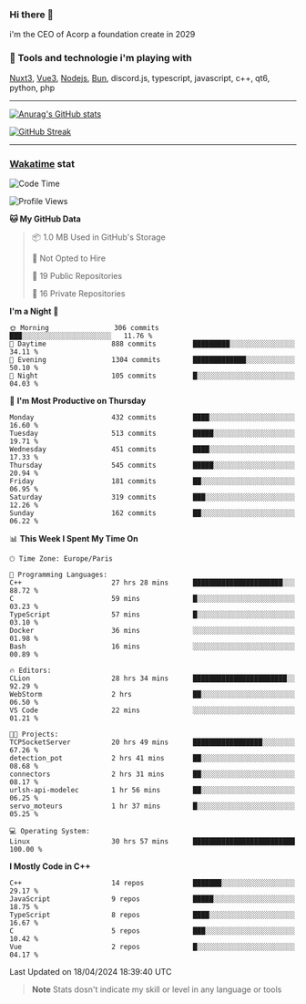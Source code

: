 ### Hi there 👋

i'm the CEO of Acorp a foundation create in 2029  

### 🧰 Tools and technologie i'm playing with

[Nuxt3](https://nuxt.com), [Vue3](https://vuejs.org/), [Nodejs](https://nodejs.org), [Bun](https://bun.sh/), discord.js, typescript, javascript, c++, qt6, python, php

---

[![Anurag's GitHub stats](https://github-readme-stats.vercel.app/api?username=ackimixs&show_icons=true&theme=github_dark&count_private=true)](https://www.ackimixs.xyz)

[![GitHub Streak](https://github-readme-streak-stats.herokuapp.com?user=Ackimixs&theme=github-dark-blue&date_format=j%20M%5B%20Y%5D&mode=weekly)](https://git.io/streak-stats)

---
 
 ### [Wakatime](https://wakatime.com/) stat

<!--START_SECTION:waka-->
![Code Time](http://img.shields.io/badge/Code%20Time-1%2C026%20hrs%2023%20mins-blue)

![Profile Views](http://img.shields.io/badge/Profile%20Views-0-blue)

**🐱 My GitHub Data** 

> 📦 1.0 MB Used in GitHub's Storage 
 > 
> 🚫 Not Opted to Hire
 > 
> 📜 19 Public Repositories 
 > 
> 🔑 16 Private Repositories 
 > 
**I'm a Night 🦉** 

```text
🌞 Morning                306 commits         ███░░░░░░░░░░░░░░░░░░░░░░   11.76 % 
🌆 Daytime                888 commits         █████████░░░░░░░░░░░░░░░░   34.11 % 
🌃 Evening                1304 commits        █████████████░░░░░░░░░░░░   50.10 % 
🌙 Night                  105 commits         █░░░░░░░░░░░░░░░░░░░░░░░░   04.03 % 
```
📅 **I'm Most Productive on Thursday** 

```text
Monday                   432 commits         ████░░░░░░░░░░░░░░░░░░░░░   16.60 % 
Tuesday                  513 commits         █████░░░░░░░░░░░░░░░░░░░░   19.71 % 
Wednesday                451 commits         ████░░░░░░░░░░░░░░░░░░░░░   17.33 % 
Thursday                 545 commits         █████░░░░░░░░░░░░░░░░░░░░   20.94 % 
Friday                   181 commits         ██░░░░░░░░░░░░░░░░░░░░░░░   06.95 % 
Saturday                 319 commits         ███░░░░░░░░░░░░░░░░░░░░░░   12.26 % 
Sunday                   162 commits         ██░░░░░░░░░░░░░░░░░░░░░░░   06.22 % 
```


📊 **This Week I Spent My Time On** 

```text
🕑︎ Time Zone: Europe/Paris

💬 Programming Languages: 
C++                      27 hrs 28 mins      ██████████████████████░░░   88.72 % 
C                        59 mins             █░░░░░░░░░░░░░░░░░░░░░░░░   03.23 % 
TypeScript               57 mins             █░░░░░░░░░░░░░░░░░░░░░░░░   03.10 % 
Docker                   36 mins             ░░░░░░░░░░░░░░░░░░░░░░░░░   01.98 % 
Bash                     16 mins             ░░░░░░░░░░░░░░░░░░░░░░░░░   00.89 % 

🔥 Editors: 
CLion                    28 hrs 34 mins      ███████████████████████░░   92.29 % 
WebStorm                 2 hrs               ██░░░░░░░░░░░░░░░░░░░░░░░   06.50 % 
VS Code                  22 mins             ░░░░░░░░░░░░░░░░░░░░░░░░░   01.21 % 

🐱‍💻 Projects: 
TCPSocketServer          20 hrs 49 mins      █████████████████░░░░░░░░   67.26 % 
detection_pot            2 hrs 41 mins       ██░░░░░░░░░░░░░░░░░░░░░░░   08.68 % 
connectors               2 hrs 31 mins       ██░░░░░░░░░░░░░░░░░░░░░░░   08.17 % 
urlsh-api-modelec        1 hr 56 mins        ██░░░░░░░░░░░░░░░░░░░░░░░   06.25 % 
servo_moteurs            1 hr 37 mins        █░░░░░░░░░░░░░░░░░░░░░░░░   05.25 % 

💻 Operating System: 
Linux                    30 hrs 57 mins      █████████████████████████   100.00 % 
```

**I Mostly Code in C++** 

```text
C++                      14 repos            ███████░░░░░░░░░░░░░░░░░░   29.17 % 
JavaScript               9 repos             █████░░░░░░░░░░░░░░░░░░░░   18.75 % 
TypeScript               8 repos             ████░░░░░░░░░░░░░░░░░░░░░   16.67 % 
C                        5 repos             ███░░░░░░░░░░░░░░░░░░░░░░   10.42 % 
Vue                      2 repos             █░░░░░░░░░░░░░░░░░░░░░░░░   04.17 % 
```




 Last Updated on 18/04/2024 18:39:40 UTC
<!--END_SECTION:waka-->

> **Note**
> Stats dosn't indicate my skill or level in any language or tools
